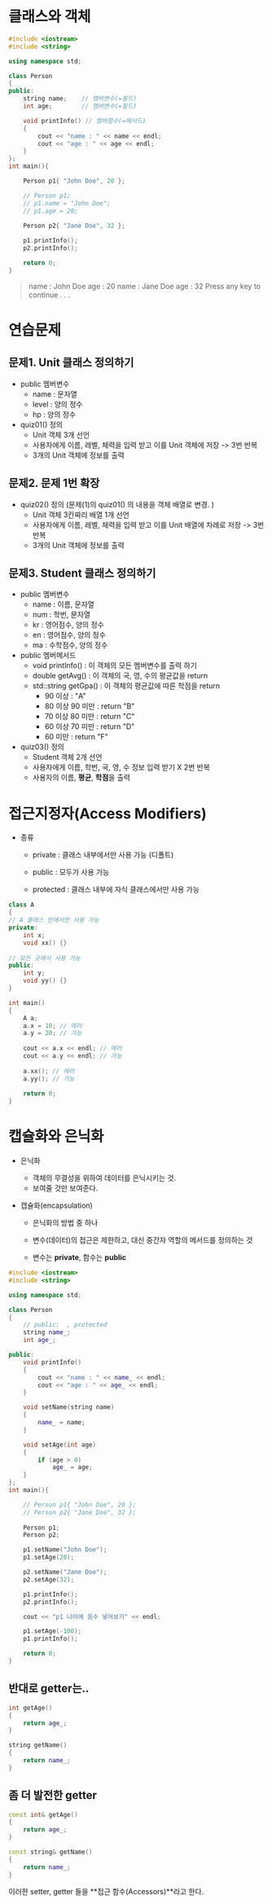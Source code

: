 # 클래스와 객체 

```c++
#include <iostream>
#include <string> 

using namespace std;

class Person 
{
public:
	string name;  	// 멤버변수(=필드)
	int age;		// 멤버변수(=필드)

	void printInfo() // 멤버함수(=메서드)
	{
		cout << "name : " << name << endl;
		cout << "age : " << age << endl;
	}
};
int main(){

	Person p1{ "John Doe", 20 };

	// Person p1;
	// p1.name = "John Doe";
	// p1.age = 20;

	Person p2{ "Jane Doe", 32 };
	
	p1.printInfo();
	p2.printInfo();

	return 0;
}
```

> name : John Doe
> age : 20
> name : Jane Doe
> age : 32
> Press any key to continue . . .



# 연습문제

## 문제1. Unit 클래스 정의하기

- public 멤버변수
  - name : 문자열
  - level : 양의 정수
  - hp : 양의 정수
- quiz01() 정의
  - Unit 객체 3개 선언
  - 사용자에게  이름, 레벨, 체력을 입력 받고 이를 Unit 객체에 저장 -> 3번 반복
  - 3개의 Unit 객체에 정보를 출력

## 문제2. 문제 1번 확장

- quiz02() 정의 (문제(1)의 quiz01() 의 내용을 객체 배열로 변경. )
  - Unit 객체 3칸짜리 배열 1개 선언
  - 사용자에게 이름, 레벨, 체력을 입력 받고 이를 Unit 배열에 차례로 저장 -> 3번 반복
  - 3개의 Unit 객체에 정보를 출력



## 문제3. Student 클래스 정의하기

- public 멤버변수 
  - name : 이름, 문자열
  - num : 학번, 문자열
  - kr : 영어점수, 양의 정수
  - en : 영어점수, 양의 정수
  - ma : 수학점수, 양의 정수
- public 멤버메서드
  - void printInfo() : 이 객체의 모든 멤버변수를 출력 하기
  - double getAvg() : 이 객체의 국, 영, 수의 평균값을 return
  - std::string getGpa() : 이 객체의 평균값에 따른 학점을 return 
    - 90 이상 : "A"
    - 80 이상 90 미만 : return "B"
    - 70 이상 80 미만 : return "C"
    - 60 이상 70 미만 : return "D"
    - 60 미만 : return "F"
- quiz03() 정의 
  - Student 객체 2개 선언
  - 사용자에게 이름, 학번, 국, 영, 수 정보 입력 받기 X 2번 반복
  - 사용자의 이름, **평균**, **학점**을 출력







# 접근지정자(Access Modifiers)

- 종류

  - private : 클래스 내부에서만 사용 가능 (디폴트)

  - public : 모두가 사용 가능 

  - protected : 클래스 내부에 자식 클래스에서만 사용 가능


```c++
class A 
{
// A 클래스 안에서만 사용 가능
private:
	int x; 
    void xx() {}
    
// 모든 곳에서 사용 가능    
public:
    int y; 
    void yy() {}
}

int main()
{
	A a;
    a.x = 10; // 에러
    a.y = 20; // 가능
    
    cout << a.x << endl; // 에러
    cout << a.y << endl; // 가능
    
    a.xx(); // 에러
    a.yy(); // 가능
    
    return 0;
}
```





# 캡슐화와 은닉화 

- 은닉화 

  - 객체의 무결성을 위하여 데이터를 은닉시키는 것. 
  - 보여줄 것만 보여준다.

- 캡슐화(encapsulation)

  - 은닉화의 방법 중 하나
  - 변수(데이터)의 접근은 제한하고, 대신 중간자 역할의 메서드를 정의하는 것

  - 변수는 **private**, 함수는 **public** 

```c++
#include <iostream>
#include <string> 

using namespace std;

class Person 
{
    // public:  , protected
	string name_; 
	int age_;		

public:
	void printInfo()
	{
		cout << "name : " << name_ << endl;
		cout << "age : " << age_ << endl;
	}

	void setName(string name) 
	{
		name_ = name;
	}

	void setAge(int age)
	{
		if (age > 0)
			age_ = age;
	}
};
int main(){

	// Person p1{ "John Doe", 20 };
	// Person p2{ "Jane Doe", 32 };
	
	Person p1;
	Person p2;

	p1.setName("John Doe"); 
	p1.setAge(20);

	p2.setName("Jane Doe");
	p2.setAge(32);

	p1.printInfo();
	p2.printInfo();

	cout << "p1 나이에 음수 넣어보기" << endl;

	p1.setAge(-100);
	p1.printInfo();

	return 0;
}
```



## 반대로 getter는..

```c++
int getAge()
{
    return age_;
}

string getName()
{
    return name_;
}
```



## 좀 더 발전한 getter

```c++
const int& getAge()
{
    return age_;
}

const string& getName()
{
    return name_;
}
```



이러한 setter, getter 들을 **접근 함수(Accessors)**라고 한다.

